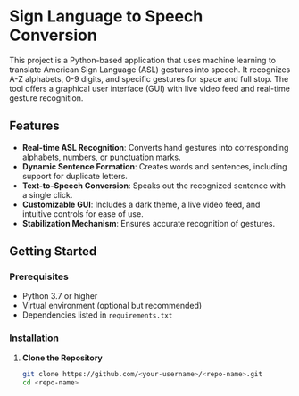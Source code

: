 # Sign Language to Speech Conversion  

This project is a Python-based application that uses machine learning to translate American Sign Language (ASL) gestures into speech. It recognizes A-Z alphabets, 0-9 digits, and specific gestures for space and full stop. The tool offers a graphical user interface (GUI) with live video feed and real-time gesture recognition.  

## Features  
- **Real-time ASL Recognition**: Converts hand gestures into corresponding alphabets, numbers, or punctuation marks.  
- **Dynamic Sentence Formation**: Creates words and sentences, including support for duplicate letters.  
- **Text-to-Speech Conversion**: Speaks out the recognized sentence with a single click.  
- **Customizable GUI**: Includes a dark theme, a live video feed, and intuitive controls for ease of use.  
- **Stabilization Mechanism**: Ensures accurate recognition of gestures.  

## Getting Started  

### Prerequisites  
- Python 3.7 or higher  
- Virtual environment (optional but recommended)  
- Dependencies listed in `requirements.txt`  

### Installation  

1. **Clone the Repository**  
   ```bash  
   git clone https://github.com/<your-username>/<repo-name>.git  
   cd <repo-name>  
   ```
